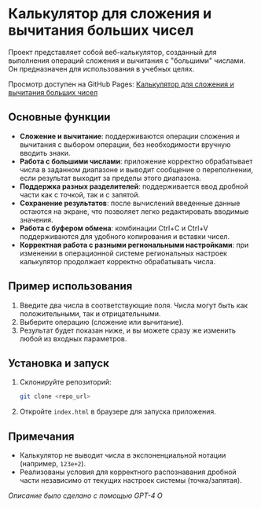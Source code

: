 # Калькулятор для сложения и вычитания больших чисел

Проект представляет собой веб-калькулятор, созданный для выполнения операций сложения и вычитания с "большими" числами. Он предназначен для использования в учебных целях.

Просмотр доступен на GitHub Pages: [Калькулятор для сложения и вычитания больших чисел](https://irongunyt.github.io/finance_calculator/)

## Основные функции

- **Сложение и вычитание**: поддерживаются операции сложения и вычитания с выбором операции, без необходимости вручную вводить знаки.
- **Работа с большими числами**: приложение корректно обрабатывает числа в заданном диапазоне и выводит сообщение о переполнении, если результат выходит за пределы этого диапазона.
- **Поддержка разных разделителей**: поддерживается ввод дробной части как с точкой, так и с запятой.
- **Сохранение результатов**: после вычислений введенные данные остаются на экране, что позволяет легко редактировать вводимые значения.
- **Работа с буфером обмена**: комбинации Ctrl+C и Ctrl+V поддерживаются для удобного копирования и вставки чисел.
- **Корректная работа с разными региональными настройками**: при изменении в операционной системе региональных настроек калькулятор продолжает корректно обрабатывать числа.

## Пример использования

1. Введите два числа в соответствующие поля. Числа могут быть как положительными, так и отрицательными.
2. Выберите операцию (сложение или вычитание).
3. Результат будет показан ниже, и вы можете сразу же изменить любой из входных параметров.

## Установка и запуск

1. Склонируйте репозиторий:
   ```bash
   git clone <repo_url>
   ```
2. Откройте `index.html` в браузере для запуска приложения.

## Примечания

- Калькулятор не выводит числа в экспоненциальной нотации (например, `123e+2`).
- Реализованы условия для корректного распознавания дробной части независимо от текущих настроек системы (точка/запятая).

_Описание было сделано с помощью GPT-4 O_
